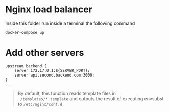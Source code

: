 # Nginx load balancer

Inside this folder run inside a terminal the following command

```
docker-compose up
```

# Add other servers

```
upstream backend {
    server 172.17.0.1:${SERVER_PORT};
    server api.second.backend.com:3000;
}
...
```

> By default, this function reads template files in `./templates/*.template` and outputs the result of executing envsubst to `/etc/nginx/conf.d`
